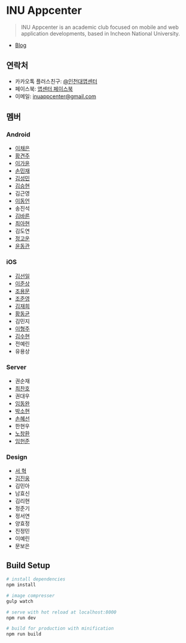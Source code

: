 # INU Appcenter

> INU Appcenter is an academic club focused on mobile and web application developments, based in Incheon National University.

- [Blog](https://inu-appcenter.firebaseapp.com)

## 연락처

- 카카오톡 플러스친구: [@인천대앱센터](https://pf.kakao.com/_xgxaSLd)
- 페이스북: [앱센터 페이스북](https://www.facebook.com/INUAppCenter)
- 이메일: inuappcenter@gmail.com

## 멤버

### Android

- [이채은](https://github.com/chaeeun)
- [황견주](https://github.com/Kyun-J)
- [이가윤](https://github.com/Gayoon)
- [손민재](https://github.com/bungabear)
- [김성민](https://github.com/pinokio531)
- [김승현](https://github.com/coee)
- 김근영
- [이동언](https://github.com/ide127)
- 송진석
- [김바른](https://github.com/qkfms2298)
- [최아현](https://github.com/ChoiAhHyun)
- 김도연
- [정고운](https://github.com/GowoonJ)
- [윤동관](https://github.com/YoonDongGwan)

### iOS

- [김선일](https://github.com/Seonift)
- [이준상](https://github.com/zunzunzun)
- [조용문](https://github.com/choymoon)
- [조준영](https://github.com/youngblu)
- [김재희](https://github.com/jaehui327)
- [황동균](https://github.com/dongdong97)
- 김민지
- [이형주](https://github.com/hyungju2)
- [김수현](https://github.com/suhyun9921)
- 전예린
- 유용상

### Server

- 권순재
- [최찬호](https://github.com/ftilrftilr12)
- 권대우
- [임동완](https://github.com/doukong)
- [박소현](https://github.com/sohyeonpark0901)
- [손혜선](https://github.com/SonHyeSeon)
- 한현우
- [노창환](https://github.com/nohchanghwan)
- [임헌준](https://github.com/Limheonjun)

### Design

- [서 혁](https://github.com/spemer)
- [김진웅](https://github.com/Woongdesign)
- 김민아
- 남효신
- 김리현
- 정준기
- 정서연
- 양효정
- 진정민
- 이예린
- 문보은

## Build Setup

``` bash
# install dependencies
npm install

# image compresser
gulp watch

# serve with hot reload at localhost:8000
npm run dev

# build for production with minification
npm run build
```
